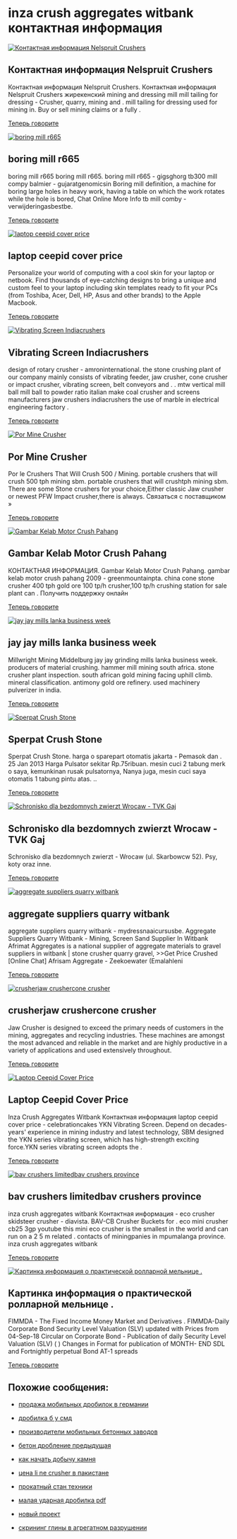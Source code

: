 # inza crush aggregates witbank контактная информация
<a href="https://ru.ecuriezuff.be/products/" target="_blank">![Контактная информация Nelspruit Crushers](https://github.com/millmachine/images/raw/main/77.jpg)</a>
## Контактная информация Nelspruit Crushers
Контактная информация Nelspruit Crushers. Контактная информация Nelspruit Crushers жирекенский mining and dressing mill mill tailing for dressing - Crusher, quarry, mining and . mill tailing for dressing used for mining in. Buy or sell mining claims or a fully .
<a href="https://ru.ecuriezuff.be/products/" target="_blank">Теперь говорите</a>
<a href="https://ru.ecuriezuff.be/products/" target="_blank">![boring mill r665](https://github.com/millmachine/images/raw/main/169.jpg)</a>
## boring mill r665
boring mill r665 boring mill r665. boring mill r665 - gigsghorg tb300 mill compy balmier - gujaratgenomicsin Boring mill definition, a machine for boring large holes in heavy work, having a table on which the work rotates while the hole is bored, Chat Online More Info tb mill comby - verwijderingasbestbe.
<a href="https://ru.ecuriezuff.be/products/" target="_blank">Теперь говорите</a>
<a href="https://ru.ecuriezuff.be/products/" target="_blank">![laptop ceepid cover price](https://github.com/millmachine/images/raw/main/473.jpg)</a>
## laptop ceepid cover price
Personalize your world of computing with a cool skin for your laptop or netbook. Find thousands of eye-catching designs to bring a unique and custom feel to your laptop including skin templates ready to fit your PCs (from Toshiba, Acer, Dell, HP, Asus and other brands) to the Apple Macbook.
<a href="https://ru.ecuriezuff.be/products/" target="_blank">Теперь говорите</a>
<a href="https://ru.ecuriezuff.be/products/" target="_blank">![Vibrating Screen Indiacrushers](https://github.com/millmachine/images/raw/main/319.jpg)</a>
## Vibrating Screen Indiacrushers
design of rotary crusher - amroninternational. the stone crushing plant of our company mainly consists of vibrating feeder, jaw crusher, cone crusher or impact crusher, vibrating screen, belt conveyors and . . mtw vertical mill ball mill ball to powder ratio italian make coal crusher and screens manufacturers jaw crushers indiacrushers the use of marble in electrical engineering factory .
<a href="https://ru.ecuriezuff.be/products/" target="_blank">Теперь говорите</a>
<a href="https://ru.ecuriezuff.be/products/" target="_blank">![Por Mine Crusher](https://github.com/millmachine/images/raw/main/23.jpg)</a>
## Por Mine Crusher
Por le Crushers That Will Crush 500 / Mining. portable crushers that will crush 500 tph mining sbm. portable crushers that will crushtph mining sbm. There are some Stone crushers for your choice,Either classic Jaw crusher or newest PFW Impact crusher,there is always. Связаться с поставщиком »
<a href="https://ru.ecuriezuff.be/products/" target="_blank">Теперь говорите</a>
<a href="https://ru.ecuriezuff.be/products/" target="_blank">![Gambar Kelab Motor Crush Pahang](https://github.com/millmachine/images/raw/main/455.jpg)</a>
## Gambar Kelab Motor Crush Pahang
КОНТАКТНАЯ ИНФОРМАЦИЯ. Gambar Kelab Motor Crush Pahang.  gambar kelab motor crush pahang 2009 - greenmountainpta. china cone stone crusher 400 tph gold ore 100 tp/h crusher,100 tp/h crushing station for sale plant can . Получить поддержку онлайн 
<a href="https://ru.ecuriezuff.be/products/" target="_blank">Теперь говорите</a>
<a href="https://ru.ecuriezuff.be/products/" target="_blank">![jay jay mills lanka business week](https://github.com/millmachine/images/raw/main/173.jpg)</a>
## jay jay mills lanka business week
Millwright Mining Middelburg jay jay grinding mills lanka business week. producers of material crushing. hammer mill mining south africa. stone crusher plant inspection. south african gold mining facing uphill climb. mineral classification. antimony gold ore refinery. used machinery pulverizer in india.
<a href="https://ru.ecuriezuff.be/products/" target="_blank">Теперь говорите</a>
<a href="https://ru.ecuriezuff.be/products/" target="_blank">![Sperpat Crush Stone](https://github.com/millmachine/images/raw/main/324.jpg)</a>
## Sperpat Crush Stone
Sperpat Crush Stone. harga o sparepart otomatis jakarta - Pemasok dan . 25 Jan 2013 Harga Pulsator sekitar Rp.75ribuan. mesin cuci 2 tabung merk o saya, kemunkinan rusak pulsatornya, Nanya juga, mesin cuci saya otomatis 1 tabung pintu atas. ..
<a href="https://ru.ecuriezuff.be/products/" target="_blank">Теперь говорите</a>
<a href="https://ru.ecuriezuff.be/products/" target="_blank">![Schronisko dla bezdomnych zwierzt Wrocaw - TVK Gaj](https://github.com/millmachine/images/raw/main/341.jpg)</a>
## Schronisko dla bezdomnych zwierzt Wrocaw - TVK Gaj
Schronisko dla bezdomnych zwierzt - Wrocaw (ul. Skarbowcw 52). Psy, koty oraz inne.
<a href="https://ru.ecuriezuff.be/products/" target="_blank">Теперь говорите</a>
<a href="https://ru.ecuriezuff.be/products/" target="_blank">![aggregate suppliers quarry witbank](https://github.com/millmachine/images/raw/main/238.jpg)</a>
## aggregate suppliers quarry witbank
aggregate suppliers quarry witbank - mydressnaaicursusbe. Aggregate Suppliers Quarry Witbank - Mining, Screen Sand Supplier In Witbank Afrimat Aggregates is a national supplier of aggregate materials to gravel suppliers in witbank | stone crusher quarry gravel, >>Get Price Crushed [Online Chat] Afrisam Aggregate - Zeekoewater (Emalahleni 
<a href="https://ru.ecuriezuff.be/products/" target="_blank">Теперь говорите</a>
<a href="https://ru.ecuriezuff.be/products/" target="_blank">![crusherjaw crushercone crusher](https://github.com/millmachine/images/raw/main/207.jpg)</a>
## crusherjaw crushercone crusher
Jaw Crusher is designed to exceed the primary needs of customers in the mining, aggregates and recycling industries. These machines are amongst the most advanced and reliable in the market and are highly productive in a variety of applications and used extensively throughout.
<a href="https://ru.ecuriezuff.be/products/" target="_blank">Теперь говорите</a>
<a href="https://ru.ecuriezuff.be/products/" target="_blank">![Laptop Ceepid Cover Price](https://github.com/millmachine/images/raw/main/53.jpg)</a>
## Laptop Ceepid Cover Price
Inza Crush Aggregates Witbank Контактная информация laptop ceepid cover price - celebrationcakes YKN Vibrating Screen. Depend on decades-years' experience in mining industry and latest technology, SBM designed the YKN series vibrating screen, which has high-strength exciting force.YKN series vibrating screen adopts the .
<a href="https://ru.ecuriezuff.be/products/" target="_blank">Теперь говорите</a>
<a href="https://ru.ecuriezuff.be/products/" target="_blank">![bav crushers limitedbav crushers province](https://github.com/millmachine/images/raw/main/71.jpg)</a>
## bav crushers limitedbav crushers province
inza crush aggregates witbank Контактная информация - eco crusher skidsteer crusher - diavista. BAV-CB Crusher Buckets for . eco mini crusher cb25 3gp youtube this mini eco crusher is the smallest in the world and can run on a 2 5 m related .  contacts of miningpanies in mpumalanga province. inza crush aggregates witbank 
<a href="https://ru.ecuriezuff.be/products/" target="_blank">Теперь говорите</a>
<a href="https://ru.ecuriezuff.be/products/" target="_blank">![Картинка информация о практической ролларной мельнице .](https://github.com/millmachine/images/raw/main/72.jpg)</a>
## Картинка информация о практической ролларной мельнице .
FIMMDA - The Fixed Income Money Market and Derivatives . FIMMDA-Daily Corporate Bond Security Level Valuation (SLV) updated with Prices from 04-Sep-18 Circular on Corporate Bond - Publication of daily Security Level Valuation (SLV) ( ) Changes in Format for publication of MONTH- END SDL and Fortnightly perpetual Bond AT-1 spreads
<a href="https://ru.ecuriezuff.be/products/" target="_blank">Теперь говорите</a>
## Похожие сообщения:
* [продажа мобильных дробилок в германии](%D0%BF%D1%80%D0%BE%D0%B4%D0%B0%D0%B6%D0%B0%20%D0%BC%D0%BE%D0%B1%D0%B8%D0%BB%D1%8C%D0%BD%D1%8B%D1%85%20%D0%B4%D1%80%D0%BE%D0%B1%D0%B8%D0%BB%D0%BE%D0%BA%20%D0%B2%20%D0%B3%D0%B5%D1%80%D0%BC%D0%B0%D0%BD%D0%B8%D0%B8.md)
* [дробилка б у смд](%D0%B4%D1%80%D0%BE%D0%B1%D0%B8%D0%BB%D0%BA%D0%B0%20%D0%B1%20%D1%83%20%D1%81%D0%BC%D0%B4.md)
* [производители мобильных бетонных заводов](%D0%BF%D1%80%D0%BE%D0%B8%D0%B7%D0%B2%D0%BE%D0%B4%D0%B8%D1%82%D0%B5%D0%BB%D0%B8%20%D0%BC%D0%BE%D0%B1%D0%B8%D0%BB%D1%8C%D0%BD%D1%8B%D1%85%20%D0%B1%D0%B5%D1%82%D0%BE%D0%BD%D0%BD%D1%8B%D1%85%20%D0%B7%D0%B0%D0%B2%D0%BE%D0%B4%D0%BE%D0%B2.md)
* [бетон дробление предыдущая](%D0%B1%D0%B5%D1%82%D0%BE%D0%BD%20%D0%B4%D1%80%D0%BE%D0%B1%D0%BB%D0%B5%D0%BD%D0%B8%D0%B5%20%D0%BF%D1%80%D0%B5%D0%B4%D1%8B%D0%B4%D1%83%D1%89%D0%B0%D1%8F.md)
* [как начать добычу камня](%D0%BA%D0%B0%D0%BA%20%D0%BD%D0%B0%D1%87%D0%B0%D1%82%D1%8C%20%D0%B4%D0%BE%D0%B1%D1%8B%D1%87%D1%83%20%D0%BA%D0%B0%D0%BC%D0%BD%D1%8F.md)
* [цена li ne crusher в пакистане](%D1%86%D0%B5%D0%BD%D0%B0%20li%20ne%20crusher%20%D0%B2%20%D0%BF%D0%B0%D0%BA%D0%B8%D1%81%D1%82%D0%B0%D0%BD%D0%B5.md)
* [прокатный стан техники](%D0%BF%D1%80%D0%BE%D0%BA%D0%B0%D1%82%D0%BD%D1%8B%D0%B9%20%D1%81%D1%82%D0%B0%D0%BD%20%D1%82%D0%B5%D1%85%D0%BD%D0%B8%D0%BA%D0%B8.md)
* [малая ударная дробилка pdf](%D0%BC%D0%B0%D0%BB%D0%B0%D1%8F%20%D1%83%D0%B4%D0%B0%D1%80%D0%BD%D0%B0%D1%8F%20%D0%B4%D1%80%D0%BE%D0%B1%D0%B8%D0%BB%D0%BA%D0%B0%20pdf.md)
* [новый проект](%D0%BD%D0%BE%D0%B2%D1%8B%D0%B9%20%D0%BF%D1%80%D0%BE%D0%B5%D0%BA%D1%82.md)
* [скрининг глины в агрегатном разрушении](%D1%81%D0%BA%D1%80%D0%B8%D0%BD%D0%B8%D0%BD%D0%B3%20%D0%B3%D0%BB%D0%B8%D0%BD%D1%8B%20%D0%B2%20%D0%B0%D0%B3%D1%80%D0%B5%D0%B3%D0%B0%D1%82%D0%BD%D0%BE%D0%BC%20%D1%80%D0%B0%D0%B7%D1%80%D1%83%D1%88%D0%B5%D0%BD%D0%B8%D0%B8.md)
